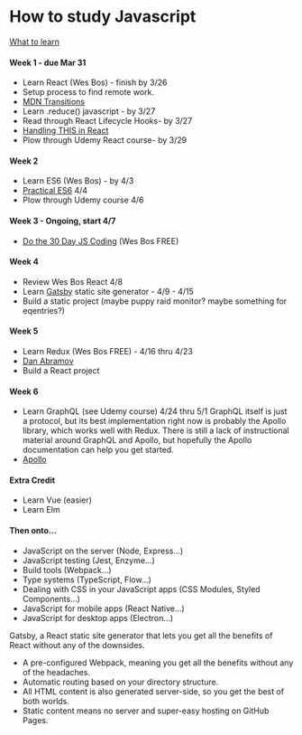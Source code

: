 # How to study Javascript

[What to learn](https://medium.freecodecamp.com/what-to-learn-in-2017-if-youre-a-frontend-developer-b6cfef46effd#.ovj7hf3sr)

#### Week 1 - due Mar 31
* Learn React (Wes Bos) - finish by 3/26
* Setup process to find remote work.
* [MDN Transitions](https://developer.mozilla.org/en-US/docs/Web/CSS/CSS_Transitions/Using_CSS_transitions)
* Learn .reduce() javascript - by 3/27
* Read through React Lifecycle Hooks- by 3/27
* [Handling THIS in React](https://medium.com/@housecor/react-binding-patterns-5-approaches-for-handling-this-92c651b5af56#.k1is072c8)
* Plow through Udemy React course- by 3/29

#### Week 2
* Learn ES6 (Wes Bos) - by 4/3
* [Practical ES6](https://ponyfoo.com/books/practical-es6/chapters) 4/4
* Plow through Udemy course 4/6

#### Week 3 - Ongoing, start 4/7
* [Do the 30 Day JS Coding](http://wesbos.com/javascript30/) (Wes Bos FREE)

#### Week 4
* Review Wes Bos React 4/8
* Learn [Gatsby](https://www.netlify.com/blog/2016/02/24/a-step-by-step-guide-gatsby-on-netlify/) static site generator - 4/9 - 4/15
* Build a static project (maybe puppy raid monitor? maybe something for eqentries?)

#### Week 5
* Learn Redux (Wes Bos FREE) - 4/16 thru 4/23
* [Dan Abramov](https://egghead.io/courses/getting-started-with-redux)
* Build a React project

#### Week 6
* Learn GraphQL (see Udemy course) 4/24 thru 5/1
GraphQL itself is just a protocol, but its best implementation right now is probably the Apollo library, which works well with Redux. There is still a lack of instructional material around GraphQL and Apollo, but hopefully the Apollo documentation can help you get started.
* [Apollo](http://www.apollodata.com/)

#### Extra Credit
* Learn Vue (easier) 
* Learn Elm 

#### Then onto...
* JavaScript on the server (Node, Express…)
* JavaScript testing (Jest, Enzyme…)
* Build tools (Webpack…)
* Type systems (TypeScript, Flow…)
* Dealing with CSS in your JavaScript apps (CSS Modules, Styled Components…)
* JavaScript for mobile apps (React Native…)
* JavaScript for desktop apps (Electron…)

Gatsby, a React static site generator that lets you get all the benefits of React without any of the downsides.
* A pre-configured Webpack, meaning you get all the benefits without any of the headaches.
* Automatic routing based on your directory structure.
* All HTML content is also generated server-side, so you get the best of both worlds. 
* Static content means no server and super-easy hosting on GitHub Pages.
